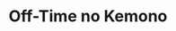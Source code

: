 --- 
title: "Off-Time no Kemono"
publishdate: "2019-7-7T16:48:46+02:00"
src: "https://365manga.net/manga/off-time-no-kemono"
image: "https://data.365manga.net/images/thumbnails/15803-off-time-no-kemono.jpg"
description: "Run as fast as you can, because he turns into a dangerous beast when he is off-duty!"
---